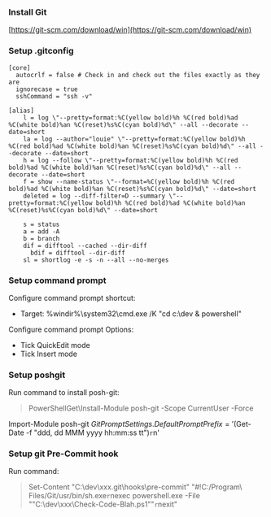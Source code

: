 ### Install Git

[https://git-scm.com/download/win](https://git-scm.com/download/win)

### Setup .gitconfig

````
[core]
  autocrlf = false # Check in and check out the files exactly as they are
  ignorecase = true
  sshCommand = "ssh -v"

[alias]
    l = log \"--pretty=format:%C(yellow bold)%h %C(red bold)%ad %C(white bold)%an %C(reset)%s%C(cyan bold)%d\" --all --decorate --date=short
    la = log --author="louie" \"--pretty=format:%C(yellow bold)%h %C(red bold)%ad %C(white bold)%an %C(reset)%s%C(cyan bold)%d\" --all --decorate --date=short
    h = log --follow \"--pretty=format:%C(yellow bold)%h %C(red bold)%ad %C(white bold)%an %C(reset)%s%C(cyan bold)%d\" --all --decorate --date=short
    f = show --name-status \"--format=%C(yellow bold)%h %C(red bold)%ad %C(white bold)%an %C(reset)%s%C(cyan bold)%d\" --date=short
    deleted = log --diff-filter=D --summary \"--pretty=format:%C(yellow bold)%h %C(red bold)%ad %C(white bold)%an %C(reset)%s%C(cyan bold)%d\" --date=short

    s = status
    a = add -A
    b = branch
    dif = difftool --cached --dir-diff
	  bdif = difftool --dir-diff
    sl = shortlog -e -s -n --all --no-merges   
````

### Setup command prompt

Configure command prompt shortcut:
- Target: %windir%\system32\cmd.exe /K "cd c:\dev & powershell"

Configure command prompt Options:
- Tick QuickEdit mode
- Tick Insert mode

### Setup poshgit

Run command to install posh-git:
> PowerShellGet\Install-Module posh-git -Scope CurrentUser -Force

Import-Module posh-git
$GitPromptSettings.DefaultPromptPrefix = '$(Get-Date -f "ddd, dd MMM yyyy hh:mm:ss tt")`r`n'

### Setup git Pre-Commit hook

Run command:
> Set-Content "C:\dev\xxx\.git\hooks\pre-commit" "#!C:/Program\ Files/Git/usr/bin/sh.exe`r`nexec powershell.exe -File ""C:\dev\xxx\Check-Code-Blah.ps1""`r`nexit"

